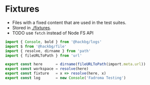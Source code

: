 # Fixtures

* Files with a fixed content that are used in the test suites.
* Stored in [./fixtures](./fixtures/README.md).
* TODO use `fetch` instead of Node FS API

```typescript
import { Console, bold } from '@hackbg/logs'
import $ from '@hackbg/file'
import { resolve, dirname } from 'path'
import { fileURLToPath } from 'url'
```

```typescript
export const here      = dirname(fileURLToPath(import.meta.url))
export const workspace = resolve(here)
export const fixture   = x => resolve(here, x)
export const log       = new Console('Fadroma Testing')
```
